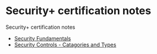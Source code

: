 # Security+ certification notes

Security+ certification notes

- [Security Fundamentals](01-security-fundamentals.md)
- [Security Controls - Catagories and Types](02-security-controls.md)